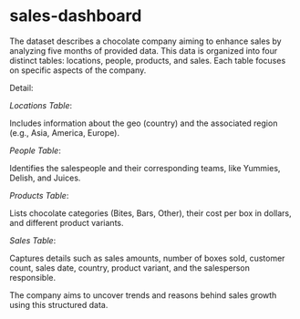 # sales-dashboard
The dataset describes a chocolate company aiming to enhance sales by analyzing five months of provided data. This data is organized into four distinct tables: locations, people, products, and sales. Each table focuses on specific aspects of the company.

Detail:

_Locations Table_:

Includes information about the geo (country) and the associated region (e.g., Asia, America, Europe).

_People Table_:

Identifies the salespeople and their corresponding teams, like Yummies, Delish, and Juices.

_Products Table_:

Lists chocolate categories (Bites, Bars, Other), their cost per box in dollars, and different product variants.

_Sales Table_:

Captures details such as sales amounts, number of boxes sold, customer count, sales date, country, product variant, and the salesperson responsible.

The company aims to uncover trends and reasons behind sales growth using this structured data.
